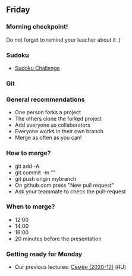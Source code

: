 ## Friday

### Morning checkpoint!

Do not forget to remind your teacher about it :)


### Sudoku

- [Sudoku Challenge](https://github.com/Elbrus-Bootcamp/project-sudoku/tree/master-eng)

### Git

### General recommendations

* One person forks a project
* The others clone the forked project
* Add everyone as collaborators
* Everyone works in their own branch
* Merge as often as you can!

### How to merge?

* git add -A
* git commit -m ""
* git push origin mybranch
* On github.com press "New pull request"
* Ask your teammate to check the pull-request

### When to merge?

* 12:00
* 14:00
* 16:00
* 20 minutes before the presentation

### Getting ready for Monday

* Our previous lectures: [Семён (2020-12)](https://www.youtube.com/watch?v=nRebm1AKM_k&list=PL8NGcSL3ZP-825aSq9GkroP0zubm7e4Sf) (RU)

